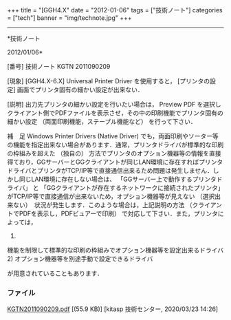 ﻿+++
title = "[GGH4.X"
date = "2012-01-06"
tags = ["技術ノート"]
categories = ["tech"]
banner = "img/technote.jpg"
+++

-----------------------------------------------------------------------------------------------------------------------------

*技術ノート

2012/01/06*


[番号]
技術ノート KGTN 2011090209

[現象]
[GGH4.X-6.X] Universal Printer Driver を使用すると，
[プリンタの設定] 画面でプリンタ固有の細かい設定が出来ない．

[説明]
出力先プリンタの細かい設定を行いたい場合は， Preview PDF
を選択しクライアント側でPDFファイルを表示させ，その中の印刷機能でプリンタ固有の細かい設定
（両面印刷機能，ステープル機能など） を行って下さい．

補　足
Windows Printer Drivers (Native Driver)
でも，両面印刷やソーター等の機能を指定出来ない場合があります．通常，プリンタドライバが標準的な印刷の枠組みを超えた
（独自の）
方法でプリンタのオプション機器等の情報を直接得ており，GGサーバーとGGクライアントが同じLAN環境に存在すればプリンタドライバとプリンタがTCP/IP等で直接通信出来るため問題は発生しません．しかし同じLAN環境に存在しない場合は、
「GGサーバー上で動作するプリンタドライバ」 と
「GGクライアントが存在するネットワークに接続されたプリンタ」
がTCP/IP等で直接通信が出来ないため，オプション機器等が見えない
（選択出来ない）　状況が発生します．このような場合は，上記説明の方法
（クライアントでPDFを表示し，PDFビュアーで印刷）
で対応して下さい．また，プリンタによっては，

1)
機能を制限して標準的な印刷の枠組みでオプション機器等を設定出来るドライバ
2) オプション機器等を別途手動で設定できるドライバ

が用意されていることもあります．


### ファイル

 
 


[KGTN2011090209.pdf](http://techreport.kitasp.net/attachments/download/4466/KGTN2011090209.pdf)
 [(55.9 KB)] [kitasp 技術センター, 2020/03/23
14:26]


 


 

